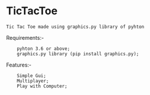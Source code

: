 # TicTacToe

	Tic Tac Toe made using graphics.py library of pyhton

Requirements:-

		pyhton 3.6 or above;
		graphics.py library (pip install graphics.py);

Features:-

		Simple Gui;
		Multiplayer;
		Play with Computer;

